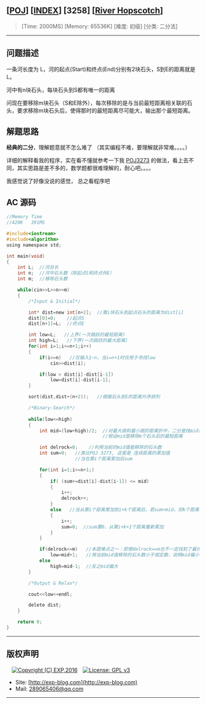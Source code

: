 ## [[POJ](http://poj.org/)] [[INDEX](https://github.com/lyy289065406/POJ-Solving-Reports)] [3258] [[River Hopscotch](http://poj.org/problem?id=3258)]

> [Time: 2000MS] [Memory: 65536K] [难度: 初级] [分类: 二分法]

------

## 问题描述

一条河长度为 L，河的起点(Start)和终点(End)分别有2块石头，S到E的距离就是L。

河中有n块石头，每块石头到S都有唯一的距离

问现在要移除m块石头（S和E除外），每次移除的是与当前最短距离相关联的石头，要求移除m块石头后，使得那时的最短距离尽可能大，输出那个最短距离。


## 解题思路

**经典的二分**，理解题意就不怎么难了 （其实编程不难，要理解就非常难。。。。）

详细的解释看我的程序，实在看不懂就参考一下我 [POJ3273](/reports/POJ3273-Monthly%20Expense) 的做法，看上去不同，其实思路是差不多的，数学题都很难理解的，耐心吧。。。。

我感觉说了好像没说的感觉， 总之看程序吧


## AC 源码


```c
//Memory Time 
//420K   391MS 

#include<iostream>
#include<algorithm>
using namespace std;

int main(void)
{
	int L;  //河总长
	int n;  //河中石头数（除起点S和终点外E）
	int m;  //移除石头数

	while(cin>>L>>n>>m)
	{
		/*Input & Initial*/

		int* dist=new int[n+2];  //第i块石头到起点石头的距离为dist[i]
		dist[0]=0;    //起点S
		dist[n+1]=L;  //终点E

		int low=L;   //上界(一次跳跃的最短距离)
		int high=L;   //下界(一次跳跃的最大距离)
		for(int i=1;i<=n+1;i++)
		{
			if(i<=n)   //仅输入1~n，当i=n+1时仅用于寻找low
				cin>>dist[i];

			if(low > dist[i]-dist[i-1])
				low=dist[i]-dist[i-1];
		}

		sort(dist,dist+(n+2));   //根据石头到S的距离升序排列

		/*Binary-Search*/
		
		while(low<=high)
		{
			int mid=(low+high)/2;  //对最大跳和最小跳的距离折中，二分查找mid相对于最优解是偏大还是偏小
			                       //假设mid是移除m个石头后的最短距离

			int delrock=0;    //利用当前的mid值能移除的石头数
			int sum=0;   //类比POJ 3273, 这里是 连续距离的累加值
			             //当在第i个距离累加后sum

			for(int i=1;i<=n+1;)
			{
				if( (sum+=dist[i]-dist[i-1]) <= mid)
				{
					i++;
					delrock++;
				}
				else   //当从第i个距离累加到i+k个距离后，若sum>mid，则k个距离作为一段
				{
					i++;
					sum=0;  //sum置0，从第i+k+1个距离重新累加
				}
			}

			if(delrock<=m)   //本题难点之一：即使delrock==m也不一定找到了最优解
				low=mid+1;   //用当前mid值移除的石头数小于规定数，说明mid偏小
			else             
				high=mid-1;  //反之mid偏大
		}

		/*Output & Relax*/

		cout<<low<<endl;

		delete dist;
	}

	return 0;
}
```

------

## 版权声明

　[![Copyright (C) EXP,2016](https://img.shields.io/badge/Copyright%20(C)-EXP%202016-blue.svg)](http://exp-blog.com)　[![License: GPL v3](https://img.shields.io/badge/License-GPL%20v3-blue.svg)](https://www.gnu.org/licenses/gpl-3.0)
  

- Site: [http://exp-blog.com](http://exp-blog.com) 
- Mail: <a href="mailto:289065406@qq.com?subject=[EXP's Github]%20Your%20Question%20（请写下您的疑问）&amp;body=What%20can%20I%20help%20you?%20（需要我提供什么帮助吗？）">289065406@qq.com</a>


------
